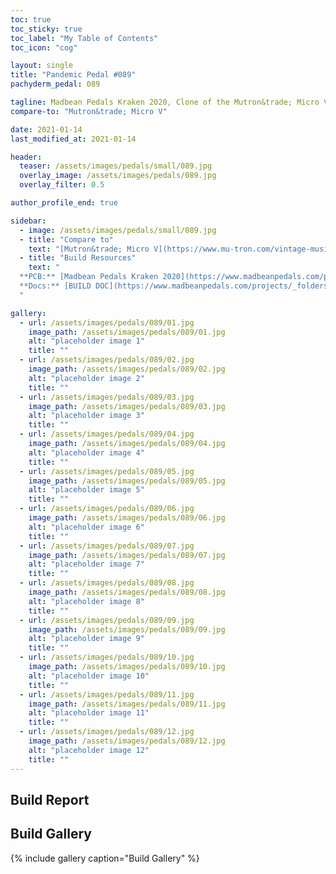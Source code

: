 ```yaml
---
toc: true
toc_sticky: true
toc_label: "My Table of Contents"
toc_icon: "cog"

layout: single
title: "Pandemic Pedal #089"
pachyderm_pedal: 089

tagline: Madbean Pedals Kraken 2020, Clone of the Mutron&trade; Micro V
compare-to: "Mutron&trade; Micro V"

date: 2021-01-14
last_modified_at: 2021-01-14

header:
  teaser: /assets/images/pedals/small/089.jpg
  overlay_image: /assets/images/pedals/089.jpg
  overlay_filter: 0.5

author_profile_end: true

sidebar:
  - image: /assets/images/pedals/small/089.jpg
  - title: "Compare to"
    text: "[Mutron&trade; Micro V](https://www.mu-tron.com/vintage-musitronics/mu-tron-micro-v/)"
  - title: "Build Resources"
    text: "
  **PCB:** [Madbean Pedals Kraken 2020](https://www.madbeanpedals.com/projects/index.html)<br>
  **Docs:** [BUILD DOC](https://www.madbeanpedals.com/projects/_folders/FilterMod/docs/Kraken2020.zip)
  "

gallery:
  - url: /assets/images/pedals/089/01.jpg
    image_path: /assets/images/pedals/089/01.jpg
    alt: "placeholder image 1"
    title: ""
  - url: /assets/images/pedals/089/02.jpg
    image_path: /assets/images/pedals/089/02.jpg
    alt: "placeholder image 2"
    title: ""
  - url: /assets/images/pedals/089/03.jpg
    image_path: /assets/images/pedals/089/03.jpg
    alt: "placeholder image 3"
    title: ""
  - url: /assets/images/pedals/089/04.jpg
    image_path: /assets/images/pedals/089/04.jpg
    alt: "placeholder image 4"
    title: ""
  - url: /assets/images/pedals/089/05.jpg
    image_path: /assets/images/pedals/089/05.jpg
    alt: "placeholder image 5"
    title: ""
  - url: /assets/images/pedals/089/06.jpg
    image_path: /assets/images/pedals/089/06.jpg
    alt: "placeholder image 6"
    title: ""
  - url: /assets/images/pedals/089/07.jpg
    image_path: /assets/images/pedals/089/07.jpg
    alt: "placeholder image 7"
    title: ""
  - url: /assets/images/pedals/089/08.jpg
    image_path: /assets/images/pedals/089/08.jpg
    alt: "placeholder image 8"
    title: ""
  - url: /assets/images/pedals/089/09.jpg
    image_path: /assets/images/pedals/089/09.jpg
    alt: "placeholder image 9"
    title: ""
  - url: /assets/images/pedals/089/10.jpg
    image_path: /assets/images/pedals/089/10.jpg
    alt: "placeholder image 10"
    title: ""
  - url: /assets/images/pedals/089/11.jpg
    image_path: /assets/images/pedals/089/11.jpg
    alt: "placeholder image 11"
    title: ""
  - url: /assets/images/pedals/089/12.jpg
    image_path: /assets/images/pedals/089/12.jpg
    alt: "placeholder image 12"
    title: ""
---
```


## Build Report

## Build Gallery

{% include gallery caption="Build Gallery" %}